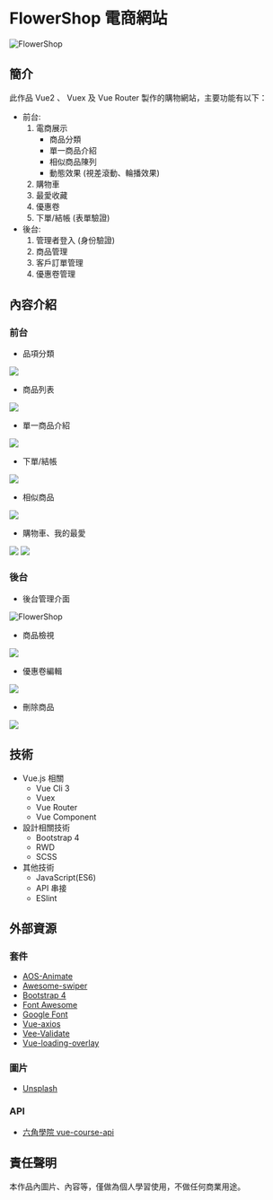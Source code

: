 # FlowerShop 電商網站

![FlowerShop](https://i.imgur.com/OsYqkVl.jpg)

## 簡介

此作品  Vue2 、 Vuex 及 Vue Router 製作的購物網站，主要功能有以下：

- 前台:
	1. 電商展示 
       - 商品分類
       - 單一商品介紹
       - 相似商品陳列
       - 動態效果 (視差滾動、輪播效果)
	2. 購物車
	3. 最愛收藏
	4. 優惠卷
	5. 下單/結帳 (表單驗證)
- 後台:
	1. 管理者登入 (身份驗證)
	2. 商品管理
	3. 客戶訂單管理
	4. 優惠卷管理

## 內容介紹

### 前台

*  品項分類

![](https://i.imgur.com/C4Acz7N.png)

* 商品列表

![](https://i.imgur.com/dPsma45.jpg)

* 單一商品介紹
  
![](https://i.imgur.com/j5lFja2.jpg)

* 下單/結帳
  
![](https://i.imgur.com/B6AGv6C.png)

* 相似商品
  
![](https://i.imgur.com/TDCE1wT.png)

* 購物車、我的最愛

<p>
  <img src="https://i.imgur.com/3KD0AEB.png">
  <img src="https://i.imgur.com/ZhLIcUy.png">
</p>

### 後台

* 後台管理介面
  
![FlowerShop](https://i.imgur.com/NvtNw1K.png)

* 商品檢視
  
![](https://i.imgur.com/jSayA1x.png)

* 優惠卷編輯
  
![](https://i.imgur.com/AJ0eWMz.png)

* 刪除商品
  
![](https://i.imgur.com/9VqiOKo.png)

## 技術
* Vue.js 相關
  * Vue Cli 3
  * Vuex
  * Vue Router
  * Vue Component
* 設計相關技術
  * Bootstrap 4
  * RWD
  * SCSS
* 其他技術
  * JavaScript(ES6)
  * API 串接
  * ESlint

## 外部資源

### 套件

* [AOS-Animate](https://github.com/michalsnik/aos)
* [Awesome-swiper](https://github.com/surmon-china/vue-awesome-swiper)
* [Bootstrap 4](https://bootstrap.hexschool.com/)
* [Font Awesome ](https://fontawesome.com/)
* [Google Font](https://fonts.google.com/)
* [Vue-axios](https://github.com/imcvampire/vue-axios)
* [Vee-Validate](https://github.com/baianat/vee-validate)
* [Vue-loading-overlay](https://github.com/ankurk91/vue-loading-overlay)

### 圖片

* [Unsplash](https://unsplash.com/)

### API 

* [六角學院 vue-course-api](https://github.com/hexschool/vue-course-api-wiki/wiki)

## 責任聲明

本作品內圖片、內容等，僅做為個人學習使用，不做任何商業用途。

